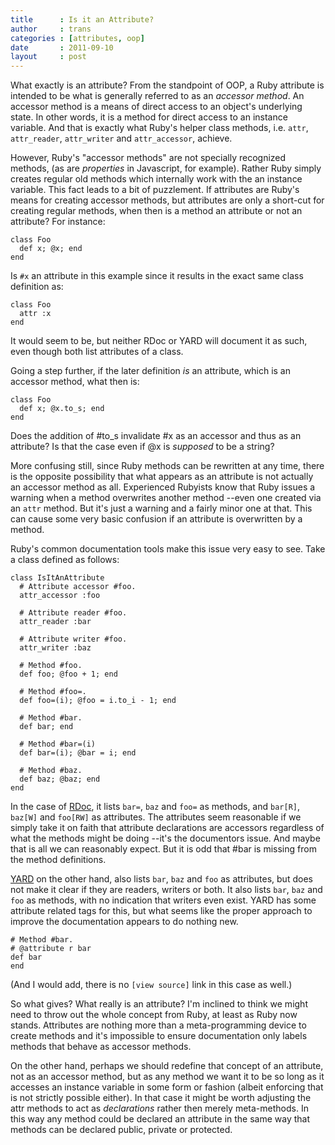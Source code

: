 ```yaml
---
title      : Is it an Attribute?
author     : trans
categories : [attributes, oop]
date       : 2011-09-10
layout     : post
---
```


What exactly is an attribute? From the standpoint of OOP, a Ruby attribute is 
intended to be what is generally referred to as an <i>accessor method</i>.
An accessor method is a means of direct access to an object's underlying state.
In other words, it is a method for direct access to an instance variable. And
that is exactly what Ruby's helper class methods, i.e. `attr`, `attr_reader`,
`attr_writer` and `attr_accessor`, achieve.

However, Ruby's "accessor methods" are not specially recognized methods, 
(as are *properties* in Javascript, for example). Rather Ruby simply creates
regular old methods which internally work with the an instance variable. This
fact leads to a bit of puzzlement. If attributes are Ruby's means for creating 
accessor methods, but attributes are only a short-cut for creating regular
methods, when then is a method an attribute or not an attribute?  For instance:

    class Foo
      def x; @x; end
    end

Is `#x` an attribute in this example since it results in the exact same 
class definition as:

    class Foo
      attr :x
    end

It would seem to be, but neither RDoc or YARD will document it as such, even though
both list attributes of a class.

Going a step further, if the later definition *is* an attribute, which is an accessor
method, what then is:

    class Foo
      def x; @x.to_s; end
    end

Does the addition of #to_s invalidate #x as an accessor and thus as an attribute?
Is that the case even if @x is *supposed* to be a string?

More confusing still, since Ruby methods can be rewritten at any time, there is the 
opposite possibility that what appears as an attribute is not actually an accessor
method as all. Experienced Rubyists know that Ruby issues a warning when a method
overwrites another method --even one created via an `attr` method. But it's just
a warning and a fairly minor one at that. This can cause some very basic
confusion if an attribute is overwritten by a method.

Ruby's common documentation tools make this issue very easy to see. Take a class
defined as follows:

    class IsItAnAttribute
      # Attribute accessor #foo.
      attr_accessor :foo

      # Attribute reader #foo.
      attr_reader :bar

      # Attribute writer #foo.
      attr_writer :baz

      # Method #foo.
      def foo; @foo + 1; end

      # Method #foo=.
      def foo=(i); @foo = i.to_i - 1; end

      # Method #bar.
      def bar; end

      # Method #bar=(i)
      def bar=(i); @bar = i; end

      # Method #baz.
      def baz; @baz; end
    end

In the case of <a href="/examples/is-it-an-attribute/rdoc/index.html">RDoc</a>,
it lists `bar=`, `baz` and `foo=` as methods, and `bar[R]`, `baz[W]`
and `foo[RW]` as attributes. The attributes seem reasonable if we simply
take it on faith that attribute declarations are accessors regardless of
what the methods might be doing --it's the documentors issue. And maybe that
is all we can reasonably expect. But it is odd that #bar is missing from the
method definitions.

<a href="/examples/is-it-an-attribute/yard/index.html">YARD</a> on the
other hand, also lists `bar`, `baz` and `foo` as attributes, but does not make
it clear if they are readers, writers or both. It also lists `bar`, `baz`
and `foo` as methods, with no indication that writers even exist. YARD has some
attribute related tags for this, but what seems like the proper approach to
improve the documentation appears to do nothing new.

    # Method #bar.
    # @attribute r bar
    def bar
    end

(And I would add, there is no `[view source]` link in this case as well.)

So what gives? What really is an attribute? I'm inclined to think we might need
to throw out the whole concept from Ruby, at least as Ruby now stands. Attributes
are nothing more than a meta-programming device to create methods and it's
impossible to ensure documentation only labels methods that behave as 
accessor methods.

On the other hand, perhaps we should redefine that concept of an attribute,
not as an accessor method, but as any method we want it to be so long as it
accesses an instance variable in some form or fashion (albeit enforcing that
is not strictly possible either). In that case it might be worth adjusting
the attr methods to act as *declarations* rather then merely meta-methods.
In this way any method could be declared an attribute in the same way that
methods can be declared public, private or protected.

